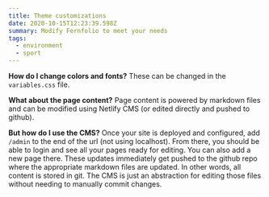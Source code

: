 ```yaml
---
title: Theme customizations
date: 2020-10-15T12:23:39.598Z
summary: Modify Fernfolio to meet your needs
tags:
  - environment
  - sport
---
```


**How do I change colors and fonts?**
These can be changed in the `variables.css` file.

**What about the page content?**
Page content is powered by markdown files and can be modified using Netlify CMS (or edited directly and pushed to github).

**But how do I use the CMS?**
Once your site is deployed and configured, add `/admin` to the end of the url (not using localhost). From there, you should be able to login and see all your pages ready for editing. You can also add a new page there. These updates immediately get pushed to the github repo where the appropriate markdown files are updated. In other words, all content is stored in git. The CMS is just an abstraction for editing those files without needing to manually commit changes.